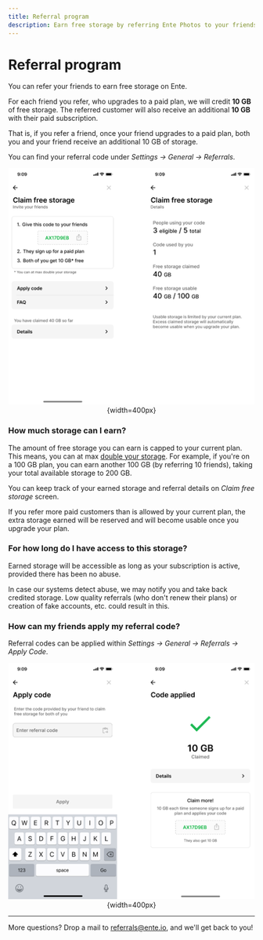 ```yaml
---
title: Referral program
description: Earn free storage by referring Ente Photos to your friends
---
```


# Referral program

You can refer your friends to earn free storage on Ente.

For each friend you refer, who upgrades to a paid plan, we will credit **10 GB**
of free storage. The referred customer will also receive an additional **10 GB**
with their paid subscription.

That is, if you refer a friend, once your friend upgrades to a paid plan, both
you and your friend receive an additional 10 GB of storage.

You can find your referral code under _Settings → General → Referrals_.

<div align="center">

![Claim free storage screen](free-storage.png){width=400px}

</div>

### How much storage can I earn?

The amount of free storage you can earn is capped to your current plan. This
means, you can at max <u>double your storage</u>. For example, if you're on a
100 GB plan, you can earn another 100 GB (by referring 10 friends), taking your
total available storage to 200 GB.

You can keep track of your earned storage and referral details on _Claim free
storage_ screen.

If you refer more paid customers than is allowed by your current plan, the extra
storage earned will be reserved and will become usable once you upgrade your
plan.

### For how long do I have access to this storage?

Earned storage will be accessible as long as your subscription is active,
provided there has been no abuse.

In case our systems detect abuse, we may notify you and take back credited
storage. Low quality referrals (who don't renew their plans) or creation of fake
accounts, etc. could result in this.

### How can my friends apply my referral code?

Referral codes can be applied within _Settings → General → Referrals → Apply
Code_.

<div align="center">

![Apply referral code screen](referral-code-application.png){width=400px}

</div>

---

More questions? Drop a mail to [referrals@ente.io](mailto:referrals@ente.io),
and we'll get back to you!
